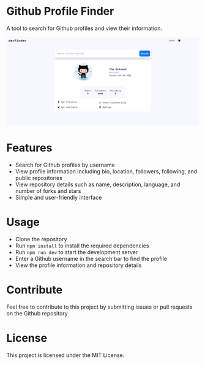# Github Profile Finder

A tool to search for Github profiles and view their information.

<img src = "/public/screenshot.png" alt = "screenshot"/>

# Features
- Search for Github profiles by username
- View profile information including bio, location, followers, following, and public repositories
- View repository details such as name, description, language, and number of forks and stars
- Simple and user-friendly interface 
# Usage
- Clone the repository
- Run `npm install` to install the required dependencies
- Run `npm run dev` to start the development server
- Enter a Github username in the search bar to find the profile
- View the profile information and repository details

# Contribute

Feel free to contribute to this project by submitting issues or pull requests on the Github repository

# License
This project is licensed under the MIT License.



